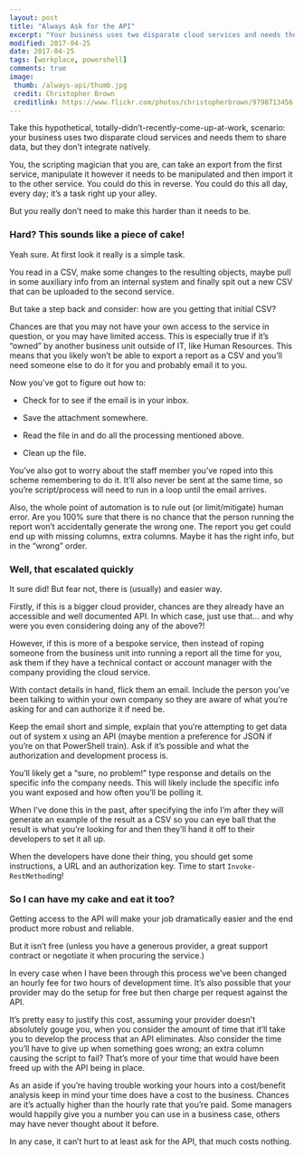 ```yaml
---
layout: post
title: "Always Ask for the API"
excerpt: "Your business uses two disparate cloud services and needs them to share data, but they don’t integrate natively. You really don’t need to make this harder than it needs to be."
modified: 2017-04-25
date: 2017-04-25
tags: [workplace, powershell]
comments: true
image:
 thumb: /always-api/thumb.jpg
 credit: Christopher Brown
 creditlink: https://www.flickr.com/photos/christopherbrown/9798713456
---
```


Take this hypothetical, totally-didn’t-recently-come-up-at-work, scenario: your
business uses two disparate cloud services and needs them to share data, but
they don’t integrate natively.

You, the scripting magician that you are, can take an export from the first
service, manipulate it however it needs to be manipulated and then import it to
the other service. You could do this in reverse. You could do this all day,
every day; it’s a task right up your alley.

But you really don’t need to make this harder than it needs to be.

### Hard? This sounds like a piece of cake!

Yeah sure. At first look it really is a simple task.

You read in a CSV, make some changes to the resulting objects, maybe pull in
some auxiliary info from an internal system and finally spit out a new CSV that
can be uploaded to the second service.

But take a step back and consider: how are you getting that initial CSV?

Chances are that you may not have your own access to the service in question, or
you may have limited access. This is especially true if it’s “owned” by another
business unit outside of IT, like Human Resources. This means that you likely
won’t be able to export a report as a CSV and you’ll need someone else to do it
for you and probably email it to you.

Now you’ve got to figure out how to:

-   Check for to see if the email is in your inbox.

-   Save the attachment somewhere.

-   Read the file in and do all the processing mentioned above.

-   Clean up the file.

You’ve also got to worry about the staff member you’ve roped into this scheme
remembering to do it. It’ll also never be sent at the same time, so you’re
script/process will need to run in a loop until the email arrives.

Also, the whole point of automation is to rule out (or limit/mitigate) human
error. Are you 100% sure that there is no chance that the person running the
report won’t accidentally generate the wrong one. The report you get could end
up with missing columns, extra columns. Maybe it has the right info, but in the
“wrong” order.

### Well, that escalated quickly

It sure did! But fear not, there is (usually) and easier way.

Firstly, if this is a bigger cloud provider, chances are they already have an
accessible and well documented API. In which case, just use that… and why were
you even considering doing any of the above?!

However, if this is more of a bespoke service, then instead of roping someone
from the business unit into running a report all the time for you, ask them if
they have a technical contact or account manager with the company providing the
cloud service.

With contact details in hand, flick them an email. Include the person you’ve
been talking to within your own company so they are aware of what you’re asking
for and can authorize it if need be.

Keep the email short and simple, explain that you’re attempting to get data out
of system x using an API (maybe mention a preference for JSON if you’re on that
PowerShell train). Ask if it’s possible and what the authorization and
development process is.

You’ll likely get a “sure, no problem!” type response and details on the
specific info the company needs. This will likely include the specific info you
want exposed and how often you’ll be polling it.

When I’ve done this in the past, after specifying the info I’m after they will
generate an example of the result as a CSV so you can eye ball that the result
is what you’re looking for and then they’ll hand it off to their developers to
set it all up.

When the developers have done their thing, you should get some instructions, a
URL and an authorization key. Time to start `Invoke-RestMethod`ing!

### So I can have my cake and eat it too?

Getting access to the API will make your job dramatically easier and the end
product more robust and reliable.

But it isn’t free (unless you have a generous provider, a great support contract
or negotiate it when procuring the service.)

In every case when I have been through this process we’ve been changed an hourly
fee for two hours of development time. It’s also possible that your provider may
do the setup for free but then charge per request against the API.

It’s pretty easy to justify this cost, assuming your provider doesn’t absolutely
gouge you, when you consider the amount of time that it’ll take you to develop
the process that an API eliminates. Also consider the time you’ll have to give
up when something goes wrong; an extra column causing the script to fail? That’s
more of your time that would have been freed up with the API being in place.

As an aside if you’re having trouble working your hours into a cost/benefit
analysis keep in mind your time does have a cost to the business. Chances are
it’s actually higher than the hourly rate that you’re paid. Some managers would
happily give you a number you can use in a business case, others may have never
thought about it before.

In any case, it can’t hurt to at least ask for the API, that much costs nothing.
